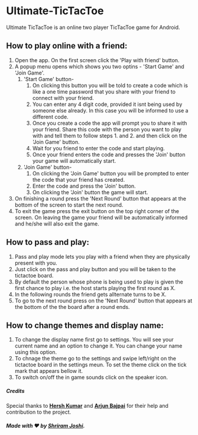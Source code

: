 # Ultimate-TicTacToe
Ultimate TicTacToe is an online two player TicTacToe game for Android.

## How to play online with a friend:
1. Open the app. On the first screen click the 'Play with friend' button.
2. A popup menu opens which shows you two optins - 'Start Game' and 'Join Game'.
    1. 'Start Game' button-
        1. On clicking this button you will be told to create a code which is like a one time password that you share with your friend to connect with your friend.
        2. You can enter any 4 digit code, provided it isnt being used by someone else already. In this case you will be informed to use a different code.
        3. Once you create a code the app will prompt you to share it with your friend. Share this code with the person you want to play with and tell them to follow steps 1. and 2. and then click on the 'Join Game' button.
        4. Wait for you friend to enter the code and start playing.
        5. Once your friend enters the code and presses the 'Join' button your game will automatically start.
    2. 'Join Game' button-
        1. On clicking the 'Join Game' button you will be prompted to enter the code that your friend has created.
        2. Enter the code and press the 'Join' button.
        3. On clicking the 'Join' button the game will start.
3. On finishing a round press the 'Next Round' button that appears at the bottom of the screen to start the next round.
4. To exit the game press the exit button on the top right corner of the screen. On leaving the game your friend will be automatically informed and he/she will also exit the game.

## How to pass and play:
1. Pass and play mode lets you play with a friend when they are physically present with you.
2. Just click on the pass and play button and you will be taken to the tictactoe board.
3. By default the person whose phone is being used to play is given the first chance to play i.e. the host starts playing the first round as X.
4. In the following rounds the friend gets allternate turns to be X.
5. To go to the next round press on the 'Next Round' button that appears at the bottom of the the board after a round ends.

## How to change themes and display name:
1. To change the display name first go to settings. You will see your current name and an option to change it. You can change your name using this option.
2. To chnage the theme go to the settings and swipe left/right on the tictactoe board in the settings meun. To set the theme click on the tick mark that appears bellow it. 
3. To switch on/off the in game sounds click on the speaker icon.

##### Credits
Special thanks to [**Hersh Kumar**](https://github.com/unc0ded) and [**Arjun Bajpai**](https://github.com/antailbaxt3r) for their help and contribution to the project.

#### _Made with ♥️ by [Shriram Joshi](https://github.com/shriram-joshi)._
